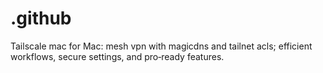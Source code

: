 # .github
Tailscale mac for Mac: mesh vpn with magicdns and tailnet acls; efficient workflows, secure settings, and pro‑ready features.
